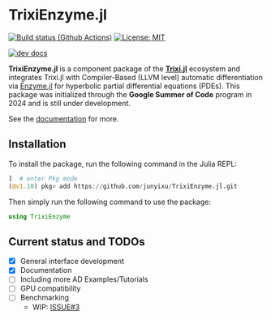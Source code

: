 # TrixiEnzyme.jl

[![Build status (Github Actions)](https://github.com/junyixu/TrixiEnzyme.jl/workflows/CI/badge.svg)](https://github.com/junyixu/TrixiEnzyme.jl/actions)
[![License: MIT](https://img.shields.io/badge/License-MIT-blue.svg)](https://opensource.org/licenses/MIT)

[![dev docs](https://img.shields.io/badge/docs-dev-blue.svg)](https://junyixu.github.io/TrixiEnzyme.jl/dev)

**TrixiEnzyme.jl** is a component package of the [**Trixi.jl**](https://github.com/trixi-framework/Trixi.jl) ecosystem and
integrates Trixi.jl with Compiler-Based (LLVM level) automatic differentiation via [Enzyme.jl](https://github.com/EnzymeAD/Enzyme.jl)
for hyperbolic partial differential equations (PDEs).
This package was initialized through the **Google Summer of Code** program in 2024 and is still under development.

See the [documentation](https://junyixu.github.io/TrixiEnzyme.jl/dev/) for more.

## Installation
To install the package, run the following command in the Julia REPL:
```julia
]  # enter Pkg mode
(@v1.10) pkg> add https://github.com/junyixu/TrixiEnzyme.jl.git
```
Then simply run the following command to use the package:
```julia
using TrixiEnzyme
```

## Current status and TODOs

- [x] General interface development
- [x] Documentation
- [ ] Including more AD Examples/Tutorials
- [ ] GPU compatibility
- [ ] Benchmarking
    - WIP: [ISSUE#3](https://github.com/junyixu/jacobian4DG/issues/3)

